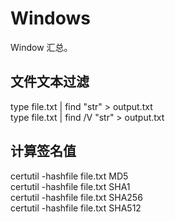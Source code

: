 # Windows

Window 汇总。

## 文件文本过滤

type file.txt | find "str" > output.txt  
type file.txt | find /V "str" > output.txt

## 计算签名值

certutil -hashfile file.txt MD5  
certutil -hashfile file.txt SHA1  
certutil -hashfile file.txt SHA256  
certutil -hashfile file.txt SHA512  
